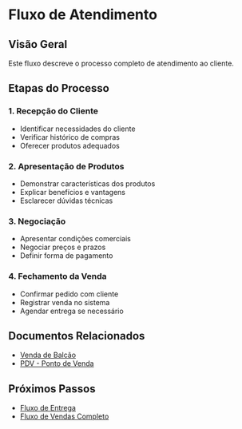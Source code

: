 # Fluxo de Atendimento

## Visão Geral

Este fluxo descreve o processo completo de atendimento ao cliente.

## Etapas do Processo

### 1. Recepção do Cliente
- Identificar necessidades do cliente
- Verificar histórico de compras
- Oferecer produtos adequados

### 2. Apresentação de Produtos
- Demonstrar características dos produtos
- Explicar benefícios e vantagens
- Esclarecer dúvidas técnicas

### 3. Negociação
- Apresentar condições comerciais
- Negociar preços e prazos
- Definir forma de pagamento

### 4. Fechamento da Venda
- Confirmar pedido com cliente
- Registrar venda no sistema
- Agendar entrega se necessário

## Documentos Relacionados

- [Venda de Balcão](../casos-uso/comercio-geral/venda-balcao.md)
- [PDV - Ponto de Venda](../modulos/vendas/pdv.md)

## Próximos Passos

- [Fluxo de Entrega](fluxo-entrega.md)
- [Fluxo de Vendas Completo](fluxo-vendas-completo.md)
